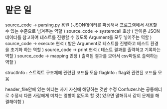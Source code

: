 # 맡은 일
source_code -> parsing.py   용원 ( JSON데이터를 파싱해서 프로그램에서 사용할 수 있는 수준으로 넘겨주는 역할 )
source_code -> systemcall   호상 ( 받아온 JSON 데이터를 참고하여 테스트를 진행할 수 있도록 Argument를 모두 넣어주는 역할 )
source_code -> execute      현석 ( 받은 Argument로 테스트를 진행하고 테스트 환경을 초기화 하는 역할 )
source_code -> print        현석 ( 테스트 결과를 출력하고 기록하는 역할 )
source_code -> mapping      민정 ( 출력된 결과를 모아서 csv파일로 출력하는 역할 )

structInfo : 스트럭트 구조체에 관련된 코드들 모음
flagInfo : flag와 관련된 코드들 모음


header_file안에 있는 헤더는 자기 자신에 해당하는 것만 수정
Confuzer.h는 공통헤더로 수정시 다른 사람에게 미치는 영향이 없도록 할 것( 있으면 말해줘서 같이 문제를 해결해야함 )

